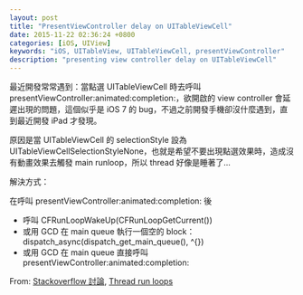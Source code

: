 ```yaml
---
layout: post
title: "PresentViewController delay on UITableViewCell"
date: 2015-11-22 02:36:24 +0800
categories: [iOS, UIView]
keywords: "iOS, UITableView, UITableViewCell, presentViewController"
description: "presenting view controller delay on UITableViewCell"
---
```


最近開發常常遇到：當點選 UITableViewCell 時去呼叫 presentViewController:animated:completion:，欲開啟的 view controller 會延遲出現的問題，這個似乎是 iOS 7 的 bug，不過之前開發手機卻沒什麼遇到，直到最近開發 iPad 才發現。

原因是當 UITableViewCell 的 selectionStyle 設為 UITableViewCellSelectionStyleNone，也就是希望不要出現點選效果時，造成沒有動畫效果去觸發 main runloop，所以 thread 好像是睡著了...

解決方式：

在呼叫 presentViewController:animated:completion: 後

* 呼叫 CFRunLoopWakeUp(CFRunLoopGetCurrent())
* 或用 GCD 在 main queue 執行一個空的 block：dispatch_async(dispatch_get_main_queue(), ^{})
* 或用 GCD 在 main queue 直接呼叫 presentViewController:animated:completion:

From: [Stackoverflow 討論](http://stackoverflow.com/questions/21075540/presentviewcontrolleranimatedyes-view-will-not-appear-until-user-taps-again), [Thread run loops](https://developer.apple.com/library/ios/documentation/Cocoa/Conceptual/Multithreading/RunLoopManagement/RunLoopManagement.html)
